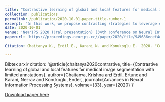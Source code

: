```yaml
---
title: "Contrastive learning of global and local features for medical image segmentation with limited annotations"
collection: publications
permalink: /publication/2020-10-01-paper-title-number-1
excerpt: 'In this work, we propose contrasting strategies to leverage domain-specific cues in defining positive and negative pairs to leverage structural similarity across medical volumes. We also devise a local contrastive loss (problem-specific cue) lo learn distinctive local-level representations useful for segmentation tasks. The proposed pre-training lead to substantial improvements compared to baseline, pre-training with contrastive loss without domain cues, compared self-supervision and semi-supervised learning approaches.'
date: 2020-10-01
venue: 'NeurIPS 2020 (Oral presentation) (34th Conference on Neural Information Processing Systems)'
paperurl: 'https://proceedings.neurips.cc//paper/2020/file/949686ecef4ee20a62d16b4a2d7ccca3-Paper.pdf'

Citation: Chaitanya K., Erdil E., Karani N. and Konukoglu E., 2020. "Contrastive learning of global and local features for medical image segmentation with limited annotations." arXiv preprint arXiv:2006.10511.

---
```


Bibtex arxiv citation: '@article{chaitanya2020contrastive,
  title={Contrastive learning of global and local features for medical image segmentation with limited annotations},
  author={Chaitanya, Krishna and Erdil, Ertunc and Karani, Neerav and Konukoglu, Ender},
  journal={Advances in Neural Information Processing Systems},
  volume={33},
  year={2020}
}'

[Download paper here](https://proceedings.neurips.cc//paper/2020/file/949686ecef4ee20a62d16b4a2d7ccca3-Paper.pdf)

